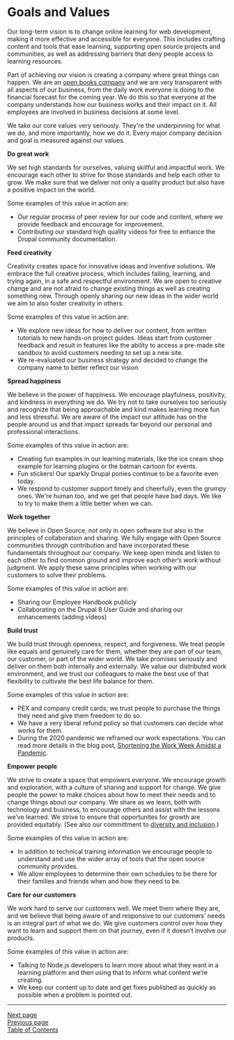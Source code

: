# Goals and Values
Our long-term vision is to change online learning for web development, making it more effective and accessible for everyone. This includes crafting content and tools that ease learning, supporting open source projects and communities, as well as addressing barriers that deny people access to learning resources.

Part of achieving our vision is creating a company where great things can happen. We are an [open books company](https://www.forbes.com/sites/petercarbonara/2017/04/18/what-small-business-owners-need-to-know-about-open-book-management/#3fcfeb44432a) and we are very transparent with all aspects of our business, from the daily work everyone is doing to the financial forecast for the coming year. We do this so that everyone at the company understands how our business works and their impact on it. All employees are involved in business decisions at some level.

We take our core values very seriously. They're the underpinning for what we do, and more importantly, how we do it. Every major company decision and goal is measured against our values. 

**Do great work**

We set high standards for ourselves, valuing skillful and impactful work. We encourage each other to strive for those standards and help each other to grow. We make sure that we deliver not only a quality product but also have a positive impact on the world.

Some examples of this value in action are:

- Our regular process of peer review for our code and content, where we provide feedback and encourage for improvement.
- Contributing our standard high quality videos for free to enhance the Drupal community documentation.

**Feed creativity**

Creativity creates space for innovative ideas and inventive solutions. We embrace the full creative process, which includes failing, learning, and trying again, in a safe and respectful environment. We are open to creative change and are not afraid to change existing things as well as creating something new. Through openly sharing our new ideas in the wider world we aim to also foster creativity in others.

Some examples of this value in action are:

- We explore new ideas for how to deliver our content, from written tutorials to new hands-on project guides. Ideas start from customer feedback and result in features like the ability to access a pre-made site sandbox to avoid customers needing to set up a new site.
- We re-evaluated our business strategy and decided to change the company name to better reflect our vision.


**Spread happiness**

We believe in the power of happiness. We encourage playfulness, positivity, and kindness in everything we do. We try not to take ourselves too seriously and recognize that being approachable and kind makes learning more fun and less stressful. We are  aware of the impact our attitude has on the people around us and that impact spreads far beyond our personal and professional interactions.

Some examples of this value in action are:

- Creating fun examples in our learning materials, like the ice cream shop example for learning plugins or the batman cartoon for events.
- Fun stickers! Our sparkly Drupal ponies continue to be a favorite even today.
- We respond to customer support timely and cheerfully, even the grumpy ones. We're human too, and we get that people have bad days. We like to try to make them a little better when we can.


**Work together**

We believe in Open Source, not only in open software but also in the principles of collaboration and sharing. We fully engage with Open Source communities through contribution and have incorporated these fundamentals throughout our company. We keep open minds and listen to each other to find common ground and improve each other’s work without judgment. We apply these same principles when working with our customers to solve their problems.

Some examples of this value in action are:

- Sharing our Employee Handbook publicly
- Collaborating on the Drupal 8 User Guide and sharing our enhancements (adding videos)


**Build trust**

We build trust through openness, respect, and forgiveness. We treat people like equals and genuinely care for them, whether they are part of our team, our customer, or part of the wider world. We take promises seriously and deliver on them both internally and externally. We value our distributed work environment, and we trust our colleagues to make the best use of that flexibility to cultivate the best life balance for them.

Some examples of this value in action are:

- PEX and company credit cards; we trust people to purchase the things they need and give them freedom to do so.
- We have a very liberal refund policy so that customers can decide what works for them.
- During the 2020 pandemic we reframed our work expectations. You can read more details in the blog post, [Shortening the Work Week Amidst a Pandemic](https://osiolabs.com/blog/shortening-workweek-amidst-pandemic).


**Empower people**

We strive to create a space that empowers everyone. We encourage growth and exploration, with a culture of sharing and support for change. We give people the power to make choices about how to meet their needs and to change things about our company. We share as we learn, both with technology and business, to encourage others and assist with the lessons we’ve learned. We strive to ensure that opportunites for growth are provided equitably. (See also our committment to [diversity and inclusion](https://github.com/OsioLabs/emphandbook/blob/master/04emp_conduct/02diversity.md).)

Some examples of this value in action are:

- In addition to technical training information we encourage people to understand and use the wider array of tools that the open source community provides. 
- We allow employees to determine their own schedules to be there for their families and friends when and how they need to be.


**Care for our customers**

We work hard to serve our customers well. We meet them where they are, and we believe that being aware of and responsive to our customers’ needs is an integral part of what we do. We give customers control over how they want to learn and support them on that journey, even if it doesn’t involve our products.

Some examples of this value in action are:

- Talking to Node.js developers to learn more about what they want in a learning platform and then using that to inform what content we’re creating.
- We keep our content up to date and get fixes published as quickly as possible when a problem is pointed out.


---
[Next page](03history.md)  
[Previous page](01what_we_do.md)  
[Table of Contents](../README.md#table-of-contents)
